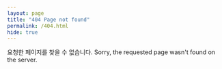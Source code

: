 ```yaml
---
layout: page
title: "404 Page not found"
permalink: /404.html
hide: true
---
```


요청한 페이지를 찾을 수 없습니다.
Sorry, the requested page wasn't found on the server.